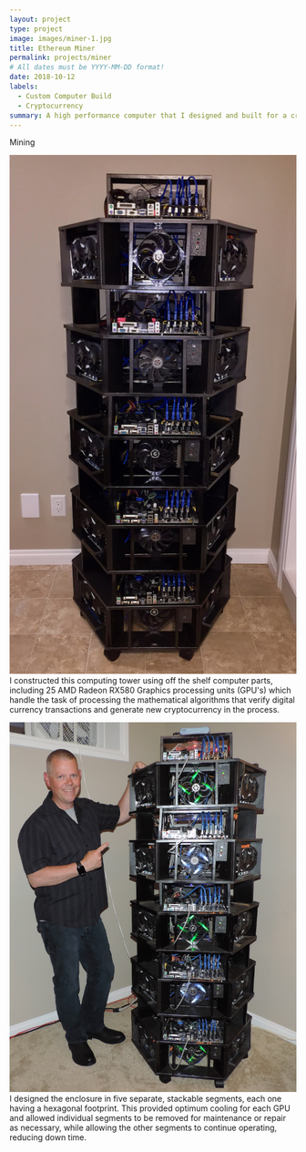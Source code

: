 ```yaml
---
layout: project
type: project
image: images/miner-1.jpg
title: Ethereum Miner
permalink: projects/miner
# All dates must be YYYY-MM-DD format!
date: 2018-10-12
labels:
  - Custom Computer Build
  - Cryptocurrency
summary: A high performance computer that I designed and built for a cryptocurrency mining venture.
---
```


Mining

<img class="ui medium left floated rounded image" src="../images/miner-1.jpg">I constructed this computing tower using off the shelf computer parts, including 25 AMD Radeon RX580 Graphics processing units (GPU's) which handle the task of processing the mathematical algorithms that verify digital currency transactions and generate new cryptocurrency in the process.

<img class="ui medium right floated rounded image" src="../images/miner-2.jpg">I designed the enclosure in five separate, stackable segments, each one having a hexagonal footprint. This provided optimum cooling for each GPU and allowed individual segments to be removed for maintenance or repair as necessary, while allowing the other segments to continue operating, reducing down time.


 
